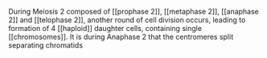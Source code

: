 During Meiosis 2 composed of [[prophase 2]], [[metaphase 2]], [[anaphase 2]] and [[telophase 2]], another round of cell division occurs, leading to formation of 4 [[haploid]] daughter cells, containing single [[chromosomes]]. It is during Anaphase 2 that the centromeres split separating chromatids